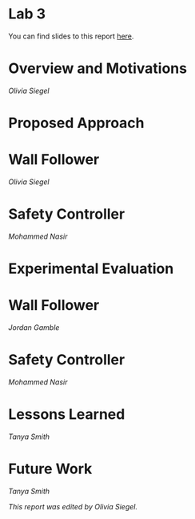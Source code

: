 # Lab 3  

You can find slides to this report [here](https://docs.google.com/presentation/d/1XzfDtFtvkoT-H0BVW3P9kHhvvWo48XWTCSjpks8Dee4/edit?usp=sharing).  

# **Overview and Motivations**  
*Olivia Siegel*  


# **Proposed Approach**  

# Wall Follower  
*Olivia Siegel*  

# Safety Controller  
*Mohammed Nasir*  


# **Experimental Evaluation**  

# Wall Follower  
*Jordan Gamble*  

# Safety Controller  
*Mohammed Nasir*  

# **Lessons Learned**  
*Tanya Smith*  


# **Future Work**  
*Tanya Smith*  


*This report was edited by Olivia Siegel.*  
